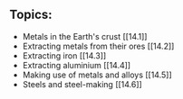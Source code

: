 ## Topics:
- Metals in the Earth's crust [[14.1]]
- Extracting metals from their ores [[14.2]]
- Extracting iron [[14.3]]
- Extracting aluminium [[14.4]]
- Making use of metals and alloys [[14.5]]
- Steels and steel-making [[14.6]]